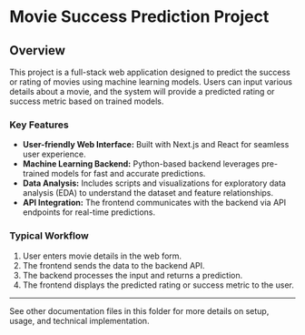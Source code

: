 # Movie Success Prediction Project

## Overview

This project is a full-stack web application designed to predict the success or rating of movies using machine learning models. Users can input various details about a movie, and the system will provide a predicted rating or success metric based on trained models.

### Key Features
- **User-friendly Web Interface:** Built with Next.js and React for seamless user experience.
- **Machine Learning Backend:** Python-based backend leverages pre-trained models for fast and accurate predictions.
- **Data Analysis:** Includes scripts and visualizations for exploratory data analysis (EDA) to understand the dataset and feature relationships.
- **API Integration:** The frontend communicates with the backend via API endpoints for real-time predictions.

### Typical Workflow
1. User enters movie details in the web form.
2. The frontend sends the data to the backend API.
3. The backend processes the input and returns a prediction.
4. The frontend displays the predicted rating or success metric to the user.

---

See other documentation files in this folder for more details on setup, usage, and technical implementation. 